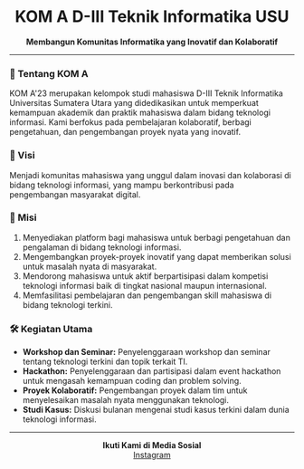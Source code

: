 <h1 align="center">KOM A D-III Teknik Informatika USU</h1>

<p align="center">
  <strong>Membangun Komunitas Informatika yang Inovatif dan Kolaboratif</strong>
</p>

---

### 🌱 Tentang KOM A

KOM A'23 merupakan kelompok studi mahasiswa D-III Teknik Informatika Universitas Sumatera Utara yang didedikasikan untuk memperkuat kemampuan akademik dan praktik mahasiswa dalam bidang teknologi informasi. Kami berfokus pada pembelajaran kolaboratif, berbagi pengetahuan, dan pengembangan proyek nyata yang inovatif.

### 🎯 Visi

Menjadi komunitas mahasiswa yang unggul dalam inovasi dan kolaborasi di bidang teknologi informasi, yang mampu berkontribusi pada pengembangan masyarakat digital.

### 🌟 Misi

1. Menyediakan platform bagi mahasiswa untuk berbagi pengetahuan dan pengalaman di bidang teknologi informasi.
2. Mengembangkan proyek-proyek inovatif yang dapat memberikan solusi untuk masalah nyata di masyarakat.
3. Mendorong mahasiswa untuk aktif berpartisipasi dalam kompetisi teknologi informasi baik di tingkat nasional maupun internasional.
4. Memfasilitasi pembelajaran dan pengembangan skill mahasiswa di bidang teknologi terkini.

### 🛠️ Kegiatan Utama

- **Workshop dan Seminar:** Penyelenggaraan workshop dan seminar tentang teknologi terkini dan topik terkait TI.
- **Hackathon:** Penyelenggaraan dan partisipasi dalam event hackathon untuk mengasah kemampuan coding dan problem solving.
- **Proyek Kolaboratif:** Pengembangan proyek dalam tim untuk menyelesaikan masalah nyata menggunakan teknologi.
- **Studi Kasus:** Diskusi bulanan mengenai studi kasus terkini dalam dunia teknologi informasi.

---

<p align="center">
  <strong>Ikuti Kami di Media Sosial</strong><br>
  <a href="https://www.instagram.com/teknikinformatika_23a/">Instagram</a>
</p>
